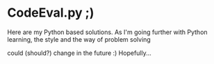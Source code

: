 CodeEval.py ;)
========

Here are my Python based solutions. As I'm going further with Python learning, the style and the way of problem solving

could (should?) change in the future :) Hopefully...